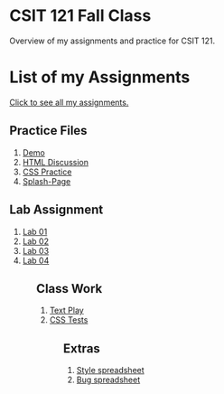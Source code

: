 # CSIT 121 Fall Class
Overview of my assignments and practice for CSIT 121.

<h1>List of my Assignments</h1>

<p><a href = "https://tyrannusexcle101.github.io/CSIT121/">Click to see all my assignments. </a></p>

<h2>Practice Files</h2>

<ol>
<li><a href = "Practice/demo.html">Demo</a></li>
<li><a href = "Practice/HTMLPractice.html">HTML Discussion</a></li>
<li><a href = "Practice/CSSPractice.html">CSS Practice</a></li>
<li><a href = "Practice/Splash-Page.html">Splash-Page</a></li>
</ol>

<h2>Lab Assignment</h2>

<ol>
<li><a href = "Lab01/aboutme.html">Lab 01</a></li>
<li><a href = "Lab02/index.html">Lab 02</a></li>
<li><a href = "Lab03/index.html">Lab 03</a></li>
<li><a href = "Lab04/Visual_Media.html">Lab 04</a></li>

<ol>

<h2>Class Work</h2>
<ol>
<li><a href = "ClassWork/textplay.html">Text Play</a></li>
<li><a href = "ClassWork/csstests.html">CSS Tests</a></li>
<ol>

<h2>Extras</h2>
<ol>
  <li><a href = "Lab03/style.css">Style spreadsheet</a></li>
  <li><a href = "Practice/style.css">Bug spreadsheet</a></li>
</ol>
